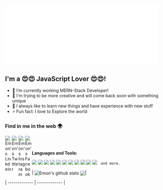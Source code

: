 <img src="https://github.com/efadhemon/efadhemon/blob/main/svg.svg"/>

## I'm a 😍😍 JavaScript Lover 😍😍!
- 🔭 I’m currently working MERN-Stack Developer!
- 🌱 I'm trying to be more creative and will come back soon with something unique
- 🥅  I always like to learn new things and have experience with new stuff 
- ⚡ Fun fact: I love to Explore the world 

### Find in me in the web 🌍

<a href="https://www.linkedin.com/in/efadhemon/">
  <img align="left" alt="Emon's Linkdein" width="22px" src="https://cdn.jsdelivr.net/npm/simple-icons@v3/icons/linkedin.svg" />
</a>
<a href="https://twitter.com/efadhemon">
  <img align="left" alt="Emon's Twitter" width="22px" src="https://cdn.jsdelivr.net/npm/simple-icons@v4/icons/twitter.svg" />
</a>
<a href="https://www.instagram.com/efadhemon/">
  <img align="left" alt="Emon's Instagram" width="22px" src="https://cdn.jsdelivr.net/npm/simple-icons@v3/icons/instagram.svg" />
</a>
<a href="https://www.facebook.com/efadhemon">
  <img align="left" alt="Emon's Facebook" width="22px" src="https://cdn.jsdelivr.net/npm/simple-icons@v3/icons/facebook.svg" />
</a>

<br />
<br />


**Languages and Tools:**  

<code><img src="https://img.shields.io/badge/-JavaScript-eed718?style=flat&logo=javascript&logoColor=ffffff"></code>
<code><img src="https://img.shields.io/badge/-React-000000?style=flat&logo=react&logoColor=00c8ff"></code>
<code><img src="https://img.shields.io/badge/-MongoDB-4DB33D?style=flat&logo=mongodb&logoColor=FFFFFF"></code>
<code><img src="https://img.shields.io/badge/-Express.js-787878?style=flat"></code>
<code><img src="https://img.shields.io/badge/-Node.js-3C873A?style=flat&logo=Node.js&logoColor=white"></code>
<code><img src="https://img.shields.io/badge/-Firebase-FFA611?style=flat&logo=firebase&logoColor=FFFFFF"></code>
<code><img src="http://img.shields.io/badge/-Git-F1502F?style=flat&logo=git&logoColor=FFFFFF"></code>
<code><img src="http://img.shields.io/badge/-Heroku-430098?style=flat&logo=heroku&logoColor=white"></code>
<code><img src="http://img.shields.io/badge/-VS%20Code-007ACC?style=flat&logo=visual%20studio%20code&logoColor=white"></code>
<code><img src="http://img.shields.io/badge/-Github-000000?style=flat&logo=github&logoColor=FFFFFF"></code>
<code><img src="https://img.shields.io/badge/-Sass-cc6699?style=flat&logo=sass&logoColor=ffffff"></code>
<code> and more. </code>

| <img align="center" src="https://github-readme-stats.vercel.app/api?username=efadhemon&show_icons=true&include_all_commits=true&theme=buefy&hide_border=true" alt="Emon's github stats" />
<img align="center" src="https://github-readme-stats.vercel.app/api/top-langs/?username=efadhemon&layout=compact&theme=buefy&hide_border=true" />|

| ------------- | ------------- |
